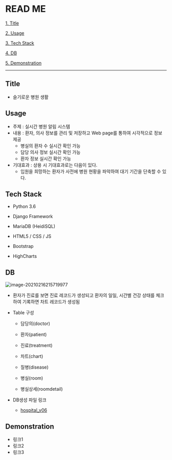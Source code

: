 # READ ME

[1. Title](#title)

[2. Usage](#usage)

[3. Tech Stack](#tech-stack)

[4. DB](#DB)

[5. Demonstration](#demonstration)

---



## Title

- 슬기로운 병원 생활



## Usage

- 주제 : 실시간 병원 알림 시스템
- 내용 : 환자, 의사 정보를 관리 및 저장하고 Web page를 통하여 시각적으로 정보 제공
  - 병실의 환자 수 실시간 확인 가능
  - 담당 의사 정보 실시간 확인 가능
  - 환자 정보 실시간 확인 가능
- 기대효과 : 상용 시 기대효과로는 다음이 있다.
  - 입원을 희망하는 환자가 사전에 병원 현황을 파악하여 대기 기간을 단축할 수 있다.



## Tech Stack

- Python 3.6
- Django Framework

- MariaDB (HeidiSQL)
- HTML5 / CSS / JS

- Bootstrap
- HighCharts



## DB

![image-20210216215719977](C:\Users\gioan\AppData\Roaming\Typora\typora-user-images\image-20210216215719977.png)

- 환자가 진료를 보면 진료 레코드가 생성되고 환자의 일일, 시간별 건강 상태를 체크하여 기록하면 차트 레코드가 생성됨

- Table 구성

  - 담당의(doctor)

  - 환자(patient)
  - 진료(treatment)
  - 차트(chart)
  - 질병(disease)
  - 병실(room)
  - 병실상세(roomdetail)

- DB생성 파일 링크
  - [hospital_v06](https://github.com/gioan92/hospital_management/hospital_v06.sql)









## Demonstration

- 링크1
- 링크2
- 링크3
